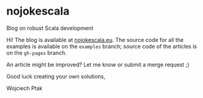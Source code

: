 # nojokescala
Blog on robust Scala development

Hi!
The blog is available at [nojokescala.eu](http://nojokescala.eu).
The source code for all the examples is available on the `examples` branch; source code
of the articles is on the `gh-pages` branch.

An article might be improved? Let me know or submit a merge request ;)

Good luck creating your own solutions,

Wojciech Ptak
